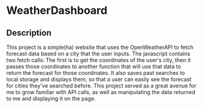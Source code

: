 # WeatherDashboard

## Description

This project is a simple(ha) website that uses the OpenWeatherAPI to fetch forecast data based on a city that the user inputs. 
The javascript contains two fetch calls: The first is to get the coordinates of the user's city, then it passes those coordinates to another function that will use that data to return the forecast for those coordinates. It also saves past searches to local storage and displays them, so that a user can easily see the forecast for cities they've searched before.
This project served as a great avenue for me to grow familiar with API calls, as well as manipulating the data returned to me and displaying it on the page. 
